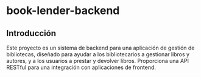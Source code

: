 # book-lender-backend

## Introducción

Este proyecto es un sistema de backend para una aplicación de gestión de bibliotecas, diseñado para ayudar a los bibliotecarios a gestionar libros y autores, y a los usuarios a prestar y devolver libros. Proporciona una API RESTful para una integración con aplicaciones de frontend.
